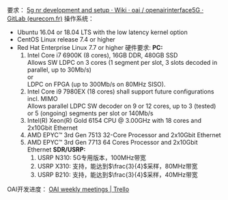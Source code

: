 要求：
[5g nr development and setup · Wiki · oai / openairinterface5G · GitLab (eurecom.fr)](https://gitlab.eurecom.fr/oai/openairinterface5g/-/wikis/5g-nr-development-and-setup)
操作系统：
- Ubuntu 16.04 or 18.04 LTS with the low latency kernel option
- CentOS Linux release 7.4 or higher
- Red Hat Enterprise Linux 7.7 or higher
硬件要求:
	**PC:**
	1. Intel Core i7 6900K (8 cores), 16GB DDR, 480GB SSD  
	    Allows SW LDPC on 3 cores (1 segment per slot, 3 slots decoded in parallel, up to 30Mb/s)  
	    or  
	    LDPC on FPGA (up to 300Mb/s on 80MHz SISO).
	2. Intel Core i9 7980EX (18 cores) shall support future configurations incl. MIMO  
	    Allows parallel LDPC SW decoder on 9 or 12 cores, up to 3 (tested) or 5 (ongoing) segments per slot or 140Mb/s  
	3. Intel(R) Xeon(R) Gold 6154 CPU @ 3.00GHz with 18 cores and 2x10Gbit Ethernet
	4. AMD EPYC™ 3rd Gen 7513 32-Core Processor and 2x10Gbit Ethernet
	5. AMD EPYC™ 3rd Gen 7713 64 Cores Processor and 2x10Gbit Ethernet
	**SDR/USRP:**
		1. USRP N310: 5G专用版本，100MHz带宽
		2. USRP X310: 支持，能达到$\frac{3}{4}$采样，80MHz带宽
		3. USRP B210: 支持，能达到$\frac{3}{4}$采样，40MHz带宽

OAI开发进度：
[OAI weekly meetings | Trello](https://trello.com/b/7kFj0kFp/oai-weekly-meetings)
